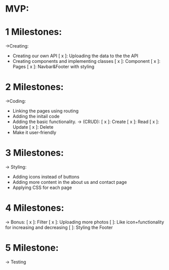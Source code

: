 # MVP:

# 1 Milestones:

->Creating:

- Creating our own API
  [ x ]: Uploading the data to the the API
- Creating components and implementing classes
  [ x ]: Component
  [ x ]: Pages
  [ x ]: Navbar&Footer with styling

# 2 Milestones:

->Coding:

- Linking the pages using routing
- Adding the initail code
- Adding the basic functionality.
  -> (CRUD):
  [ x ]: Create
  [ x ]: Read
  [ x ]: Update
  [ x ]: Delete
- Make it user-friendly

# 3 Milestones:

-> Styling:

- Adding icons instead of buttons
- Adding more content in the about us and contact page
- Applying CSS for each page

# 4 Milestones:

-> Bonus:
[ x ]: Filter
[ x ]: Uploading more photos
[ ]: Like icon+functionality for increasing and decreasing
[ ]: Styling the Footer

# 5 Milestone:

-> Testing
